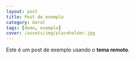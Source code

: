 ```yaml
---
layout: post
title: Post de exemplo
category: Geral
tags: [demo, exemplo]
cover: /assets/img/placeholder.jpg
---
```

Este é um post de exemplo usando o **tema remoto**.
